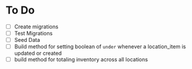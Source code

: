 # To Do

- [ ] Create migrations
- [ ] Test Migrations
- [ ] Seed Data
- [ ] Build method for setting boolean of ```under``` whenever a location_item is updated or created
- [ ] build method for totaling inventory across all locations